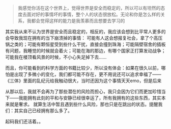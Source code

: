 >我感觉你活在这个世界上，觉得世界是安全而稳定的，所以可以有坦然的态度去面对好的事情坏的事情，整个人的状态很放松。无论和你是怎么样的关系，我都会觉得这样的能力是我羡慕而且想要去学习的

其实我从来不认为世界是安全而且稳定的，相反的，我应该会想到比平常人更多的会导致我现在拥有的当下崩溃掉的事情：
可能有人这会想报复社会，拿了个高压锅之类的；可能有颗恒星受到些什么干扰，直接会撞到珠海；可能隔壁宿舍的插板有问题，我睡觉的时候就会着火；可能在海的那边，有哪个国家正打算发动战争；可能我在楼顶看风景的时候，不小心失足掉下去……

而且，你可能看到的科学方面的书籍比较少，所以没有体会：如果在很久以前，哪怕是出现了多微小的变化，我们都可能不存在，更不用说还可以追求幸福了——《三体》里面的乱纪元给我触动很大，当时还因为这个事情天天emo，但是后来

从那以后，我就不会再为了那些潜在的风险而担心，我只会因为它们而更加珍惜当下——我能拥有此刻的平和与安静已经很幸运了，所有我拥有的这些东西，其实本来就是奢求。
就算生活中暂且遇到些什么风险，那也只是在跳出的状态。提醒我们：其实自己已经拥有那么多了。

起码我们还活着。。
